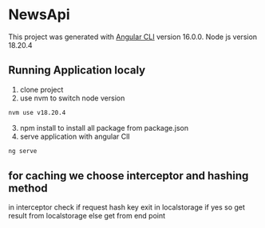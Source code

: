 # NewsApi

This project was generated with [Angular CLI](https://github.com/angular/angular-cli) version 16.0.0.
Node js version 18.20.4

## Running Application localy
1. clone project 
2. use nvm to switch node version
  ```bash
nvm use v18.20.4
```
3. npm install to install all package from package.json
4. serve application with angular ClI
```bash
ng serve
```


## for caching we choose interceptor and hashing method
in interceptor check if request hash key exit in localstorage 
if yes so get result from localstorage
else
get from end point

